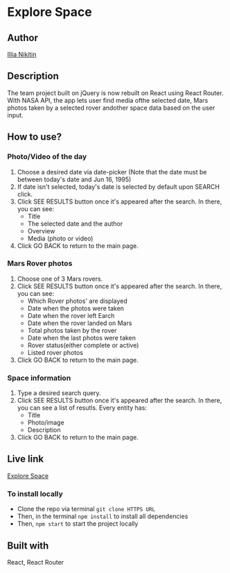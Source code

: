 # Explore Space

## Author
[Illia Nikitin](https://illiaweb.dev/)

## Description
The team project built on jQuery is now rebuilt on React using React Router. With NASA API, the app lets user find media ofthe selected date, Mars photos taken by a selected rover andother space data based on the user input.

## How to use?

### Photo/Video of the day
1. Choose a desired date via date-picker (Note that the date must be between today's date and Jun 16, 1995)
2. If date isn't selected, today's date is selected by default upon SEARCH click.
3. Click SEE RESULTS button once it's appeared after the search. In there, you can see:
	* Title
	* The selected date and the author
	* Overview
	* Media (photo or video)
4. Click GO BACK to return to the main page.

### Mars Rover photos
1. Choose one of 3 Mars rovers.
2. Click SEE RESULTS button once it's appeared after the search. In there, you can see:
	* Which Rover photos' are displayed
	* Date when the photos were taken
	* Date when the rover left Earch
	* Date when the rover landed on Mars
	* Total photos taken by the rover
	* Date when the last photos were taken
	* Rover status(either complete or active)
	* Listed rover photos
3. Click GO BACK to return to the main page.

### Space information
1. Type a desired search query.
2. Click SEE RESULTS button once it's appeared after the search. In there, you can see a list of resutls. Every entity has:
	* Title
	* Photo/image
	* Description
3. Click GO BACK to return to the main page.


## Live link
[Explore Space](https://illia16.github.io/spaceApp/)

### To install locally
* Clone the repo via terminal `git clone HTTPS URL`
* Then, in the terminal `npm install` to install all dependencies
* Then, `npm start` to start the project locally

## Built with
React, React Router


